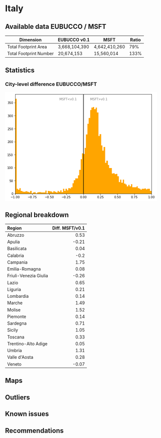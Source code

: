 
# Italy
## Available data EUBUCCO / MSFT

| Dimension    | EUBUCCO v0.1 | MSFT | Ratio |
| -------- | ------- | ------- | ------- |
|Total Footprint Area|3,668,104,390|4,642,410,260|79%|
|Total Footprint Number|20,674,153|15,560,014|133%|


## Statistics

### City-level difference EUBUCCO/MSFT 
 ![City-level difference EUBUCCO/MSFT](../imgs/city_diff/italy_city_diff.png)

## Regional breakdown

| Region                |   Diff. MSFT/v0.1 |
|:----------------------|------------------:|
| Abruzzo               |              0.53 |
| Apulia                |             -0.21 |
| Basilicata            |              0.04 |
| Calabria              |             -0.2  |
| Campania              |              1.75 |
| Emilia-Romagna        |              0.08 |
| Friuli-Venezia Giulia |             -0.26 |
| Lazio                 |              0.65 |
| Liguria               |              0.21 |
| Lombardia             |              0.14 |
| Marche                |              1.49 |
| Molise                |              1.52 |
| Piemonte              |              0.14 |
| Sardegna              |              0.71 |
| Sicily                |              1.05 |
| Toscana               |              0.33 |
| Trentino-Alto Adige   |              0.05 |
| Umbria                |              1.31 |
| Valle d'Aosta         |              0.28 |
| Veneto                |             -0.07 |

## Maps
## Outliers
## Known issues
## Recommendations
